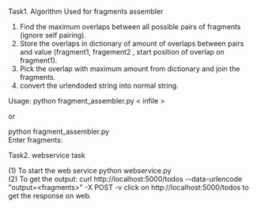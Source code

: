 Task1.
Algorithm Used for fragments assembler
1. Find the maximum overlaps between all possible pairs of fragments (ignore self pairing).
2. Store the overlaps in dictionary of amount of overlaps between pairs and value (fragment1, fragement2 , start position of overlap on fragment1).
3. Pick the overlap with maximum amount from dictionary and join the fragments.
4. convert the urlendoded string into normal string.

Usage: 
python fragment_assembler.py 	&lt; infile	&gt; <br>
 
or
<br>

python fragment_assembler.py <br>
Enter fragments:

Task2. webservice task

(1) To start the web service 
python webservice.py <br>
(2) To get the output:
curl http://localhost:5000/todos --data-urlencode "output=&lt;fragments&gt;" -X POST -v
click on http://localhost:5000/todos to get the response on web.
